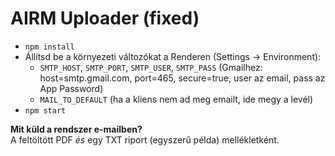# AIRM Uploader (fixed)

- `npm install`
- Állítsd be a környezeti változókat a Renderen (Settings → Environment):
  - `SMTP_HOST`, `SMTP_PORT`, `SMTP_USER`, `SMTP_PASS` (Gmailhez: host=smtp.gmail.com, port=465, secure=true, user az email, pass az App Password)
  - `MAIL_TO_DEFAULT` (ha a kliens nem ad meg emailt, ide megy a levél)
- `npm start`

**Mit küld a rendszer e-mailben?**  
A feltöltött PDF *és* egy TXT riport (egyszerű példa) mellékletként.
